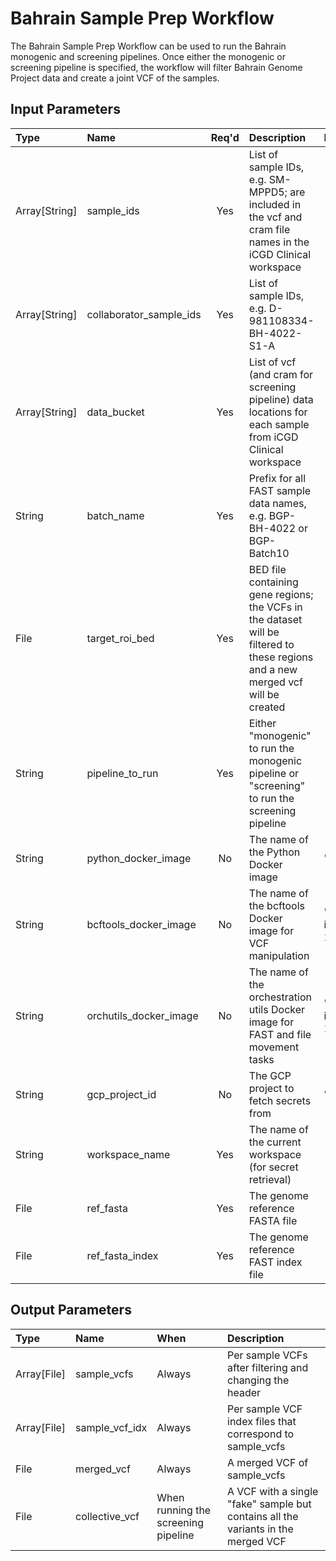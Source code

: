 # Bahrain Sample Prep Workflow

The Bahrain Sample Prep Workflow can be used to run the Bahrain monogenic and screening pipelines. Once either the monogenic or screening pipeline is specified, the workflow will filter Bahrain Genome Project data and create a joint VCF of the samples.

## Input Parameters

| Type | Name | Req'd | Description | Default Value |
| :--- | :--- | :---: | :--- | :--- |
| Array[String] | sample_ids | Yes | List of sample IDs, e.g. SM-MPPD5; are included in the vcf and cram file names in the iCGD Clinical workspace | |
| Array[String] | collaborator_sample_ids  | Yes | List of sample IDs, e.g. D-981108334-BH-4022-S1-A | |
| Array[String] | data_bucket | Yes | List of vcf (and cram for screening pipeline) data locations for each sample from iCGD Clinical workspace | |
| String | batch_name | Yes | Prefix for all FAST sample data names, e.g. BGP-BH-4022 or BGP-Batch10 | |
| File | target_roi_bed | Yes | BED file containing gene regions; the VCFs in the dataset will be filtered to these regions and a new merged vcf will be created | |
| String | pipeline_to_run | Yes | Either "monogenic" to run the monogenic pipeline or "screening" to run the screening pipeline | |
| String | python_docker_image | No | The name of the Python Docker image | "python:3.10" |
| String | bcftools_docker_image | No | The name of the bcftools Docker image for VCF manipulation | "us-central1-docker.pkg.dev/mgb-lmm-gcp-infrast-1651079146/mgbpmbiofx/bcftools:1.17" |
| String | orchutils_docker_image | No | The name of the orchestration utils Docker image for FAST and file movement tasks | "us-central1-docker.pkg.dev/mgb-lmm-gcp-infrast-1651079146/mgbpmbiofx/orchutils:20240625" |
| String | gcp_project_id | No | The GCP project to fetch secrets from | "mgb-lmm-gcp-infrast-1651079146" |
| String | workspace_name | Yes | The name of the current workspace (for secret retrieval) | |
| File | ref_fasta | Yes | The genome reference FASTA file | |
| File | ref_fasta_index | Yes | The genome reference FAST index file | |

## Output Parameters

| Type | Name | When | Description |
| :--- | :--- | :--- | :--- |
| Array[File] | sample_vcfs | Always | Per sample VCFs after filtering and changing the header |
| Array[File] | sample_vcf_idx | Always | Per sample VCF index files that correspond to sample_vcfs |
| File | merged_vcf | Always | A merged VCF of sample_vcfs |
| File | collective_vcf | When running the screening pipeline |  A VCF with a single "fake" sample but contains all the variants in the merged VCF |
